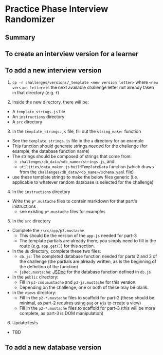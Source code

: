 # Practice Phase Interview Randomizer

## Summary

## To create an interview version for a learner

## To add a new interview version

1. `cp -r challenges/versions/_template <new version letter>` where `<new version letter>` is the next available challenge letter not already taken in that directory (e.g. `f`)

2. Inside the new directory, there will be:
  - A `template_strings.js` file
  - An `instructions` directory
  - A `src` directory

3. In the `template_strings.js` file, fill out the `string_maker` function
  - See the `template_strings.js` file in the `a` directory for an example
  - This function should generate strings needed for the challenge (for example, the database function name)
  - The strings should be composed of strings that come from: 
    - `challenges/db_data/<db_name>/strings.js`, and
    - `utilities/data_maker.js` `buildTemplateData` function (which draws from the `challenges/db_data/<db_name>/schema.yaml` file)
  - use these template strings to make the below files generic (i.e. applicable to whatever random database is selected for the challenge)

4. In the `instructions` directory
  - Write the `p*.mustache` files to contain markdown for that part's instructions
    - see existing `p*.mustache` files for examples

5. In the `src` directory
  - Complete the `/src/app/p3.mustache`
    - This should be the version of the `app.js` needed for part-3
    - The template partials are already there; you simply need to fill in the route (e.g. `app.get()`) for this section.
  - In the `db` directory, complete these two files:
    - `db.js`: The completed database function needed for parts 2 and 3 of the challenge (the partials are already written, as is the beginning of the definition of the function)
    - `jsDoc.mustache`: [JSDoc](http://usejsdoc.org/about-getting-started.html#adding-documentation-comments-to-your-code) for the database function defined in `db.js`
  - In the `public` directory:
    - Fill in `p3-css.mustache` and `p3-js.mustache` for this version. 
    - Depending on the challenge, one or both of these may be blank.
  - In the `views` directory:
    - Fill in the `p2-*.mustache` files to scaffold for part-2 (these should be minimal, as part-2 requires using `pug` or `ejs` to create a view)
    - Fill in the `p2-*.mustache` files to scaffold for part-3 (this will be more complete, as part-3 is DOM manipulation)

6. Update tests
  - TBD

## To add a new database version
